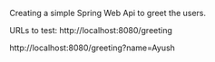 Creating a simple Spring Web Api to greet the users.

URLs to test:
http://localhost:8080/greeting


http://localhost:8080/greeting?name=Ayush